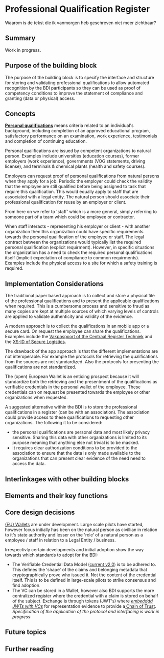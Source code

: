 # Professional Qualification Register



Waarom is de tekst die ik vanmorgen heb geschreven niet meer zichtbaar?

## Summary

Work in progress.

## Purpose of the building block

The purpose of the building block is to specify the interface and structure for storing and validating professional qualifications to allow automated recognition by the BDI participants so they can be used as proof of competency conditions to improve the statement of compliance and granting (data or physical) access.

## Concepts

[**Personal qualifications**](https://www.lawinsider.com/dictionary/personal-qualifications) means criteria related to an individual's background, including completion of an approved educational program, satisfactory performance on an examination, work experience, testimonials and completion of continuing education.

Personal qualifications are issued by competent organizations to natural person. Examples include universities (education courses), former employers (work experience), governments (VOG statements, driving license), and terminals  & chemical plants (health and safety courses).

Employers can request proof of personal qualifications from natural persons when they apply for a job. Periodic the employer could check the validity that the employee are still qualified before being assigned to task that require this qualification. This would equally apply to staff that are associated with a legal entity. The natural person should associate their professional qualification for reuse by an employer or client.&#x20;

From here on we refer to 'staff' which is a more general, simply referring to someone part of a team which could be employee or contractor.&#x20;

When staff interacts - representing his employer or client - with another organization then this organization could have specific requirements towards the personal qualification of the employee or staff. The legal contract between the organizations would typically list the required personal qualification (explicit requirment). However, in specific situations the organization has a need to check the required personal qualifications itself (implicit expectation of compliance to common requirments). Examples include the physical access to a site for which a safety training is required.

## Implementation Considerations&#x20;

The traditional paper based approach is to collect and store a physical file of the professional qualifications and to present the applicable qualifications when required. This is a cumbersome process and sensitive to fraud as many copies are kept at multiple sources of which varying levels of controls are applied to validate authenticity and validity of the evidence.

A modern approach is to collect the qualifications in an mobile app or a secure card. On request the employee can share the qualifications. Examples include the [Vakpaspoort of the Centraal Register Techniek](https://centraalregistertechniek.nl/app-vakpaspoort-techniek) and the [XS-ID of Secure Logistics](https://www.secure-logistics.nl/en/xs-key/).

The drawback of the app approach is that the different implementations are not interoperable. For example the protocols for retrieving the qualifications from the sources are not standardized. Also the protocols for presenting the qualifications are not standardized.&#x20;

The (open) European Wallet is an enticing prospect because it will standardize both the retrieving and the presentment of the qualifications as verifiable credentials in the personal wallet of the employee. These credentials can on request be presented towards the employee or other organizations when requested.&#x20;

A suggested alternative within the BDI is to store the professional qualifications in a register (can be with an association). The association could provide access to these qualifications to requesting other organizations. The following it to be considered:

* the personal qualifications are personal data and most likely privacy sensitive. Sharing this data with other organizations is limited to its purpose meaning that anything else not trivial is to be masked.
* It requires clear authorization conditions to be provided to the association to ensure that the data is only made available to the organizations that can present clear evidence of the need need to access the data.

## Interlinkages with other building blocks

## Elements and their key functions

## Core design decisions

[(EU) Wallets](https://ec.europa.eu/digital-building-blocks/sites/display/EUDIGITALIDENTITYWALLET) are under development. Large scale pilots have started, however focus initially has been on the natural person as civillian in relation to it's state authority and lesser on the 'role' of a natural person as a employee / staff in relation to a Legal Entity / business.

Irrespectivly certain developments and initial adoption show the way towards which standards to adopt for the BDI:

* The Verifiable Credential Data Model ([current v2.0](https://www.w3.org/TR/vc-data-model-2.0/)) is to be adhered to. This defines the 'shape' of the claims and belonging metadata that cryptographically prove who issued it. Not the content of the credential itself. This is to be defined in large-scale pilots to strike consensus and find adoption.
* The VC can be stored in a Wallet, however also BDI supports the more centralized register where the credential with a claim is stored on behalf of the subject. Exchange is through tokens (JWT's) where [_embedddd JWTs with VCs_](https://bdinetwork.org/wp-content/uploads/2024/05/2024-BDI-Embedded-JWT-as-Representation-Evidence.pdf) for representation evidence to provide a[ Chain of Trust](https://en.wikipedia.org/wiki/Chain\_of\_trust). _Specification of the application of the protocol and interfacing is work in progress_

## Future topics

## Further reading

